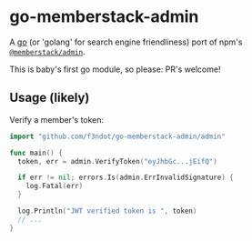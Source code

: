 # go-memberstack-admin

A [go](http://www.golang.org/) (or 'golang' for search engine friendliness) port of npm's [`@memberstack/admin`](https://www.npmjs.com/package/@memberstack/admin).

This is baby's first go module, so please: PR's welcome!

## Usage (likely)

Verify a member's token:

```go
import "github.com/f3ndot/go-memberstack-admin/admin"

func main() {
  token, err = admin.VerifyToken("eyJhbGc...jEifQ")

  if err != nil; errors.Is(admin.ErrInvalidSignature) {
    log.Fatal(err)
  }

  log.Println("JWT verified token is ", token)
  // ...
}
```
